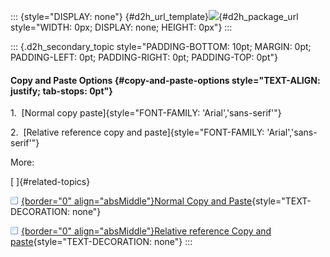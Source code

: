 ::: {style="DISPLAY: none"}
[](ms-xhelp:///?Id=d2h_url_template){#d2h_url_template}![](!package_url!){#d2h_package_url style="WIDTH: 0px; DISPLAY: none; HEIGHT: 0px"}
:::

::: {.d2h_secondary_topic style="PADDING-BOTTOM: 10pt; MARGIN: 0pt; PADDING-LEFT: 0pt; PADDING-RIGHT: 0pt; PADDING-TOP: 0pt"}
#### Copy and Paste Options {#copy-and-paste-options style="TEXT-ALIGN: justify; tab-stops: 0pt"}

1.  [Normal copy paste]{style="FONT-FAMILY: 'Arial','sans-serif'"}

2.  [Relative reference copy and paste]{style="FONT-FAMILY: 'Arial','sans-serif'"}

More:

[ ]{#related-topics}

[![](button.gif){border="0" align="absMiddle"}Normal Copy and Paste](ms-xhelp:///?Id=5ed366b5-5892-4898-b385-ef5b97b2b4df){style="TEXT-DECORATION: none"}

[![](button.gif){border="0" align="absMiddle"}Relative reference Copy and paste](ms-xhelp:///?Id=5b245196-01eb-4a7f-a3e3-9cbde8097896){style="TEXT-DECORATION: none"}
:::
